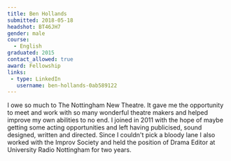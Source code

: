 ```yaml
---
title: Ben Hollands
submitted: 2018-05-18
headshot: BT46JH7
gender: male
course:
  - English
graduated: 2015
contact_allowed: true
award: Fellowship
links:
 - type: LinkedIn
   username: ben-hollands-0ab589122
---
```


I owe so much to The Nottingham New Theatre. It gave me the opportunity to meet and work with so many wonderful theatre makers and helped improve my own abilities to no end. I joined in 2011 with the hope of maybe getting some acting opportunities and left having publicised, sound designed, written and directed. Since I couldn't pick a bloody lane I also worked with the Improv Society and held the position of Drama Editor at University Radio Nottingham for two years.
